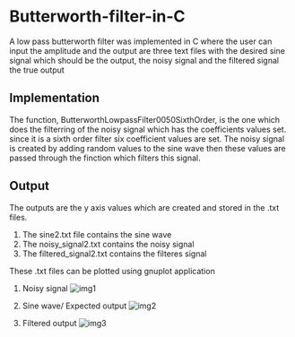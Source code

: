# Butterworth-filter-in-C
A low pass butterworth filter was implemented in C where the user can input the amplitude and the output are three text files with the desired sine signal which should be the output, the noisy signal and the filtered signal the true output







## Implementation
The function, ButterworthLowpassFilter0050SixthOrder, is the one which does the filterring of the noisy signal which has the coefficients values set. since it is a sixth order filter six coefficient values are set. The noisy signal is created by adding random values to the sine wave then these values are passed through the finction which filters this signal.
 
## Output
The outputs are the y axis values which are created and stored in the .txt files.
1. The sine2.txt file contains the sine wave
2. The noisy_signal2.txt contains the noisy signal
3. The filtered_signal2.txt contains the filteres signal

These .txt files can be plotted using gnuplot application

1. Noisy signal
![img1](https://drive.google.com/uc?export=view&id=1IrGY04t2Tvn_3BfMmBYUOqPSx-VaygWw)




2. Sine wave/ Expected output
![img2](https://drive.google.com/uc?export=view&id=1CeVA94NF-g2vARN1B4tyF8iwKxbN1YZG)




3. Filtered output
![img3](https://drive.google.com/uc?export=view&id=1wdgMTWnUlew09jhTvqY85BHT5EvGBO5O)

